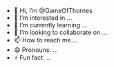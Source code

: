 - 👋 Hi, I’m @GameOfThornes
- 👀 I’m interested in ...
- 🌱 I’m currently learning ...
- 💞️ I’m looking to collaborate on ...
- 📫 How to reach me ...
- 😄 Pronouns: ...
- ⚡ Fun fact: ...

<!---
GameOfThornes/GameOfThornes is a ✨ special ✨ repository because its `README.md` (this file) appears on your GitHub profile.
You can click the Preview link to take a look at your changes.
--->
